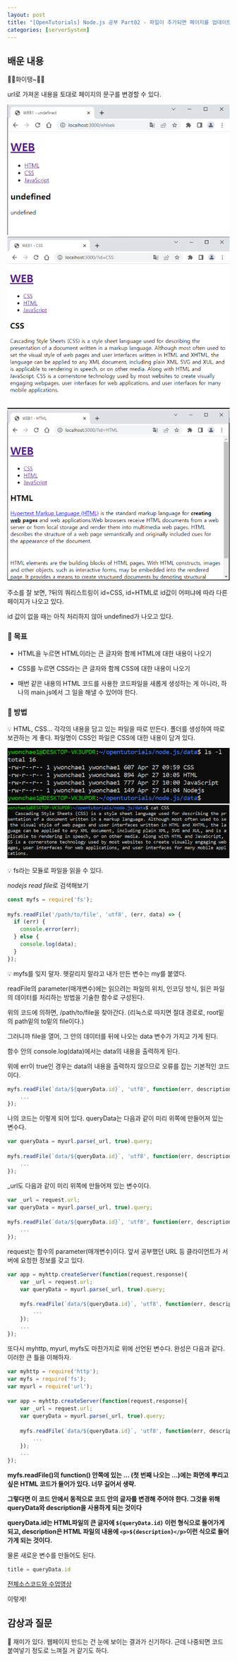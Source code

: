 ```yaml
---
layout: post
title: "[OpenTutorials] Node.js 공부 Part02 - 파일이 추가되면 페이지를 업데이트 하기 / fs모듈"
categories: [serverSystem]
---
```


## 배운 내용

🍙🍙화이탱~🍙🍙

url로 가져온 내용을 토대로 페이지의 문구를 변경할 수 있다.

<img src='../attachment/230427/Capture7.PNG'>

<img src='../attachment/230427/Capture3.PNG'>

<img src='../attachment/230427/Capture4.PNG'>

주소를 잘 보면, ?뒤의 쿼리스트링이 id=CSS, id=HTML로 id값이 어떠냐에 따라 다른 페이지가 나오고 있다.

id 값이 없을 때는 아직 처리하지 않아 undefined가 나오고 있다.

### 🍙 목표

- HTML을 누르면 HTML이라는 큰 글자와 함께 HTML에 대한 내용이 나오기

- CSS를 누르면 CSS라는 큰 글자와 함께 CSS에 대한 내용이 나오기

- 매번 같은 내용의 HTML 코드를 사용한 코드파일을 새롭게 생성하는 게 아니라, 하나의 main.js에서 그 일을 해낼 수 있어야 한다.

### 🍙 방법

💡 HTML, CSS... 각각의 내용을 담고 있는 파일을 따로 만든다. 폴더를 생성하여 따로 보관하는 게 좋다. 파일명이 CSS인 파일은 CSS에 대한 내용이 담겨 있다.

<img src='../attachment/230427/Capture.PNG'>

<img src='../attachment/230427/Capture1.PNG'>

💡 fs라는 모듈로 파일을 읽을 수 있다.

*nodejs read file*로 검색해보기

```js
const myfs = require('fs');

myfs.readFile('/path/to/file', 'utf8', (err, data) => {
  if (err) {
    console.error(err);
  } else {
    console.log(data);
  }
});
```

💡 myfs를 잊지 말자. 헷갈리지 말라고 내가 만든 변수는 my를 붙였다.

readFile의 parameter(매개변수)에는 읽으려는 파일의 위치, 인코딩 방식, 읽은 파일의 데이터를 처리하는 방법을 기술한 함수로 구성된다.

위의 코드에 의하면, /path/to/file을 찾아간다. (리눅스로 따지면 
절대 경로로, root밑의 path밑의 to밑의 file이다.)

그러니까 file을 열어, 그 안의 데이터를 뒤에 나오는 data 변수가 가지고 가게 된다.

함수 안의 console.log(data)에서는 data의 내용을 출력하게 된다.

위에 err이 true인 경우는 data의 내용을 출력하지 않으므로 오류를 잡는 기본적인 코드이다.

```js
myfs.readFile(`data/${queryData.id}`, 'utf8', function(err, description){
    ...
});
```

나의 코드는 이렇게 되어 있다. queryData는 다음과 같이 미리 위쪽에 만들어져 있는 변수다.

```js
var queryData = myurl.parse(_url, true).query;

myfs.readFile(`data/${queryData.id}`, 'utf8', function(err, description){
    ...
});
```

_url도 다음과 같이 미리 위쪽에 만들어져 있는 변수이다.

```js
var _url = request.url;
var queryData = myurl.parse(_url, true).query;

myfs.readFile(`data/${queryData.id}`, 'utf8', function(err, description){
    ...
});
```

request는 함수의 parameter(매개변수)이다. 앞서 공부했던 URL 등 클라이언트가 서버에 요청한 정보를 갖고 있다.

```js
var app = myhttp.createServer(function(request,response){
    var _url = request.url;
    var queryData = myurl.parse(_url, true).query;

    myfs.readFile(`data/${queryData.id}`, 'utf8', function(err, description){
        ...
    });
    ...
});
```

또다시 myhttp, myurl, myfs도 마찬가지로 위에 선언된 변수다. 완성은 다음과 같다. 이러한 큰 틀을 이해하자.

```js
var myhttp = require('http');
var myfs = require('fs');
var myurl = require('url');

var app = myhttp.createServer(function(request,response){
    var _url = request.url;
    var queryData = myurl.parse(_url, true).query;

    myfs.readFile(`data/${queryData.id}`, 'utf8', function(err, description){
        ...
    });
    ...
});
```

**myfs.readFile()의 function() 안쪽에 있는 ... (첫 번째 나오는 ...)에는 화면에 뿌리고 싶은 HTML 코드가 들어가 있다. 너무 길어서 생략.**

**그렇다면 이 코드 안에서 동적으로 코드 안의 글자를 변경해 주어야 한다. 그것을 위해 queryData와 description을 사용하게 되는 것이다**

**queryData.id는 HTML파일의 큰 글자에 `${queryData.id}` 이런 형식으로 들어가게 되고, description은 HTML 파일의 내용에 `<p>${description}</p>`이런 식으로 들어가게 되는 것이다.**

물론 새로운 변수를 만들어도 된다.

```js
title = queryData.id
```

[전체소스코드와 수업영상](https://opentutorials.org/module/3549/21049)

이렇게!

## 감상과 질문

🍙 재미가 있다. 웹페이지 만드는 건 눈에 보이는 결과가 신기하다. 근데 나중되면 코드 붙여넣기 정도로 느껴질 거 같기도 하다.